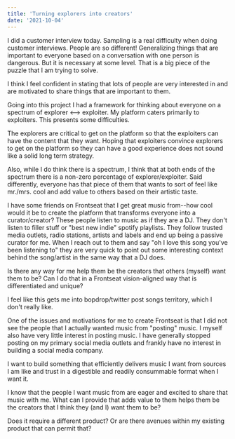 ```yaml
---
title: 'Turning explorers into creators'
date: '2021-10-04'
---
```


I did a customer interview today. Sampling is a real difficulty when doing customer interviews. People are so different! Generalizing things that are important to everyone based on a conversation with one person is dangerous. But it is necessary at some level. That is a big piece of the puzzle that I am trying to solve.

I think I feel confident in stating that lots of people are very interested in and are motivated to share things that are important to them. 

Going into this project I had a framework for thinking about everyone on a spectrum of explorer <--> exploiter. My platform caters primarily to exploiters. This presents some difficulties.

The explorers are critical to get on the platform so that the exploiters can have the content that they want. Hoping that exploiters convince explorers to get on the platform so they can have a good experience does not sound like a solid long term strategy.

Also, while I do think there is a spectrum, I think that at both ends of the spectrum there is a non-zero percentage of explorer/exploiter. Said differently, everyone has that piece of them that wants to sort of feel like mr./mrs. cool and add value to others based on their artistic taste.

I have some friends on Frontseat that I get great music from--how cool would it be to create the platform that transforms everyone into a curator/creator? These people listen to music as if they are a DJ. They don't listen to filler stuff or "best new indie" spotify playlists. They follow trusted media outlets, radio stations, artists and labels and end up being a passive curator for me. When I reach out to them and say "oh I love this song you've been listening to" they are very quick to point out some interesting context behind the song/artist in the same way that a DJ does.

Is there any way for me help them be the creators that others (myself) want them to be? Can I do that in a Frontseat vision-aligned way that is differentiated and unique?

I feel like this gets me into bopdrop/twitter post songs territory, which I don't really like. 

One of the issues and motivations for me to create Frontseat is that I did not see the people that I actually wanted music from "posting" music. I myself also have very little interest in posting music. I have generally stopped posting on my primary social media outlets and frankly have no interest in building a social media company.

I want to build something that efficiently delivers music I want from sources I am like and trust in a digestible and readily consummable format when I want it. 

I know that the people I want music from are eager and excited to share that music with me. What can I provide that adds value to them helps them be the creators that I think they (and I) want them to be? 

Does it require a different product? Or are there avenues within my existing product that can permit that?
